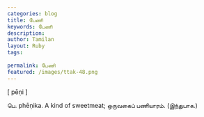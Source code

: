 ```yaml
---
categories: blog
title: பேணி
keywords: பேணி
description: 
author: Tamilan
layout: Ruby
tags: 
 
permalink: பேணி
featured: /images/ttak-48.png
---
```

  
[ pēṇi ]  
  
பெ. phēṇika. A kind of sweetmeat; ஒருவகைப் பணியாரம். (இந்துபாக.)